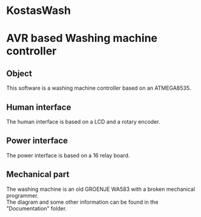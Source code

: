 # KostasWash
<h1>AVR based Washing machine controller</h1>
<h2>Object</h2>
This software is a washing machine controller based on an ATMEGA8535.
<h2>Human interface</h2>
The human interface is based on a LCD and a rotary encoder.
<h2>Power interface</h2>
The power interface is based on a 16 relay board.
<h2>Mechanical part</h2>
The washing machine is an old GROENJE WA583 with a broken mechanical programmer.<br>
The diagram and some other information can be found in the "Documentation" folder.
